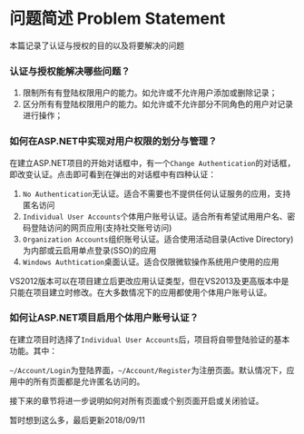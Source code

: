 # 问题简述 Problem Statement
本篇记录了认证与授权的目的以及将要解决的问题

### 认证与授权能解决哪些问题？
1. 限制所有有登陆权限用户的能力。如允许或不允许用户添加或删除记录；
2. 区分所有有登陆权限用户的能力。如允许或不允许部分不同角色的用户对记录进行操作；

### 如何在ASP.NET中实现对用户权限的划分与管理？
在建立ASP.NET项目的开始对话框中，有一个`Change Authentication`的对话框，即改变认证。点击即可看到在弹出的对话框中有四种认证：

1. `No Authentication`无认证。适合不需要也不提供任何认证服务的应用，支持匿名访问
2. `Individual User Accounts`个体用户账号认证。适合所有希望试用用户名、密码登陆访问的网页应用(支持社交账号访问)
3. `Organization Accounts`组织账号认证。适合使用活动目录(Active Directory)为内部或云启用单点登录(SSO)的应用
4. `Windows Authtication`桌面认证。适合仅限微软操作系统用户使用的应用

VS2012版本可以在项目建立后更改应用认证类型，但在VS2013及更高版本中是只能在项目建立时修改。在大多数情况下的应用都使用个体用户账号认证。

### 如何让ASP.NET项目启用个体用户账号认证？
在建立项目时选择了`Individual User Accounts`后，项目将自带登陆验证的基本功能。其中：

`~/Account/Login`为登陆界面，`~/Account/Register`为注册页面。默认情况下，应用中的所有页面都是允许匿名访问的。

接下来的章节将进一步说明如何对所有页面或个别页面开启或关闭验证。

暂时想到这么多，最后更新2018/09/11
